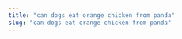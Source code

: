 ```yaml
---
title: "can dogs eat orange chicken from panda"
slug: "can-dogs-eat-orange-chicken-from-panda"
---
```


